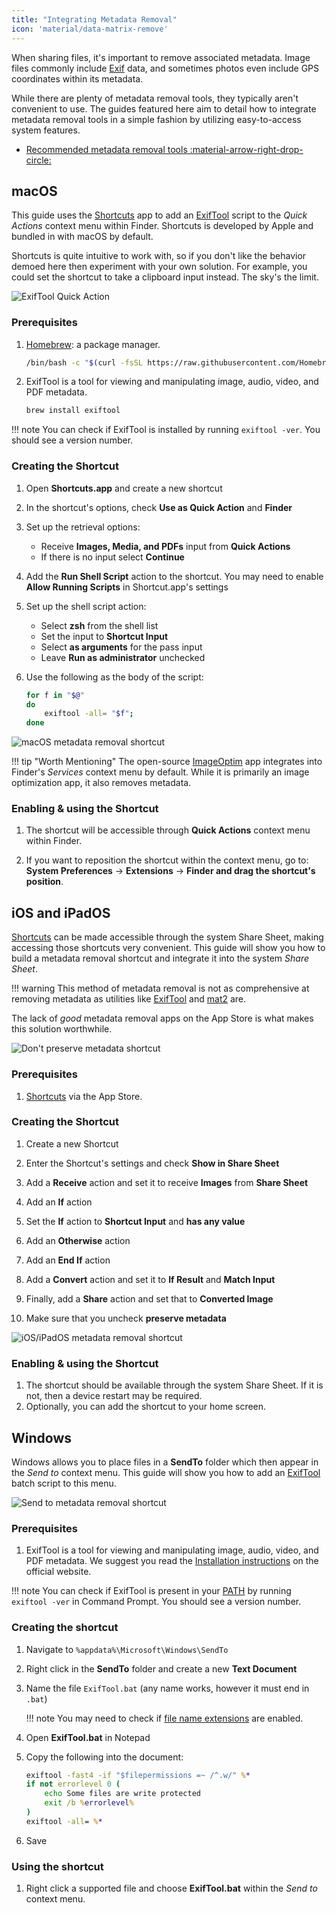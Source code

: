 ```yaml
---
title: "Integrating Metadata Removal"
icon: 'material/data-matrix-remove'
---
```


When sharing files, it's important to remove associated metadata. Image files commonly include [Exif](https://en.wikipedia.org/wiki/Exif) data, and sometimes photos even include GPS coordinates within its metadata.

While there are plenty of metadata removal tools, they typically aren't convenient to use. The guides featured here aim to detail how to integrate metadata removal tools in a simple fashion by utilizing easy-to-access system features.

- [Recommended metadata removal tools :material-arrow-right-drop-circle:](../data-redaction.md)

## macOS

This guide uses the [Shortcuts](https://support.apple.com/guide/shortcuts-mac/intro-to-shortcuts-apdf22b0444c/mac) app to add an [ExifTool](../data-redaction.md#exiftool) script to the *Quick Actions* context menu within Finder. Shortcuts is developed by Apple and bundled in with macOS by default.

Shortcuts is quite intuitive to work with, so if you don't like the behavior demoed here then experiment with your own solution. For example, you could set the shortcut to take a clipboard input instead. The sky's the limit.

![ExifTool Quick Action](../assets/img/integrating-metadata-removal/preview-macos.png)

### Prerequisites

1. [Homebrew](https://brew.sh): a package manager.

    ```bash
    /bin/bash -c "$(curl -fsSL https://raw.githubusercontent.com/Homebrew/install/HEAD/install.sh)"
    ```

2. ExifTool is a tool for viewing and manipulating image, audio, video, and PDF metadata.

    ```bash
    brew install exiftool
    ```

!!! note
    You can check if ExifTool is installed by running `exiftool -ver`. You should see a version number.

### Creating the Shortcut

1. Open **Shortcuts.app** and create a new shortcut

2. In the shortcut's options, check **Use as Quick Action** and **Finder**

3. Set up the retrieval options:

    - Receive **Images, Media, and PDFs** input from **Quick Actions**
    - If there is no input select **Continue**

4. Add the **Run Shell Script** action to the shortcut. You may need to enable **Allow Running Scripts** in Shortcut.app's settings

5. Set up the shell script action:
     - Select **zsh** from the shell list
     - Set the input to **Shortcut Input**
     - Select **as arguments** for the pass input
     - Leave **Run as administrator** unchecked

6. Use the following as the body of the script:

    ```bash
    for f in "$@"
    do
        exiftool -all= "$f";
    done
    ```

![macOS metadata removal shortcut](../assets/img/integrating-metadata-removal/shortcut-macos.png)

!!! tip "Worth Mentioning"
    The open-source [ImageOptim](https://imageoptim.com/mac) app integrates into Finder's *Services* context menu by default. While it is primarily an image optimization app, it also removes metadata.

### Enabling & using the Shortcut

1. The shortcut will be accessible through **Quick Actions** context menu within Finder.

2. If you want to reposition the shortcut within the context menu, go to:<br>
   **System Preferences** → **Extensions** → **Finder and drag the shortcut's position**.

## iOS and iPadOS

[Shortcuts](https://support.apple.com/guide/shortcuts/welcome/ios) can be made accessible through the system Share Sheet, making accessing those shortcuts very convenient. This guide will show you how to build a metadata removal shortcut and integrate it into the system *Share Sheet*.

!!! warning
    This method of metadata removal is not as comprehensive at removing metadata as utilities like [ExifTool](../data-redaction.md#exiftool) and [mat2](../data-redaction.md#mat2) are.

The lack of *good* metadata removal apps on the App Store is what makes this solution worthwhile.

![Don't preserve metadata shortcut](../assets/img/integrating-metadata-removal/preview-ios.png)

### Prerequisites

1. [Shortcuts](https://apps.apple.com/us/app/shortcuts/id915249334) via the App Store.

### Creating the Shortcut

1. Create a new Shortcut

2. Enter the Shortcut's settings and check **Show in Share Sheet**

3. Add a **Receive** action and set it to receive **Images** from **Share Sheet**

4. Add an **If** action

5. Set the **If** action to **Shortcut Input** and **has any value**

6. Add an **Otherwise** action

7. Add an **End If** action

8. Add a **Convert** action and set it to **If Result** and **Match Input**

9. Finally, add a **Share** action and set that to **Converted Image**

10. Make sure that you uncheck **preserve metadata**

![iOS/iPadOS metadata removal shortcut](../assets/img/integrating-metadata-removal/shortcut-ios.png)

### Enabling & using the Shortcut

1. The shortcut should be available through the system Share Sheet. If it is not, then a device restart may be required.
2. Optionally, you can add the shortcut to your home screen.

## Windows

Windows allows you to place files in a **SendTo** folder which then appear in the *Send to* context menu. This guide will show you how to add an [ExifTool](../data-redaction.md#exiftool) batch script to this menu.

![Send to metadata removal shortcut](../assets/img/integrating-metadata-removal/preview-windows.jpg)

### Prerequisites

1. ExifTool is a tool for viewing and manipulating image, audio, video, and PDF metadata. We suggest you read the [Installation instructions](https://exiftool.org/install.html#Windows) on the official website.

!!! note
    You can check if ExifTool is present in your [PATH](https://www.computerhope.com/issues/ch000549.htm) by running `exiftool -ver` in Command Prompt. You should see a version number.

### Creating the shortcut

1. Navigate to `%appdata%\Microsoft\Windows\SendTo`

2. Right click in the **SendTo** folder and create a new **Text Document**

3. Name the file `ExifTool.bat` (any name works, however it must end in `.bat`)

    !!! note
        You may need to check if [file name extensions](https://support.microsoft.com/en-us/windows/common-file-name-extensions-in-windows-da4a4430-8e76-89c5-59f7-1cdbbc75cb01) are enabled.

4. Open **ExifTool.bat** in Notepad

5. Copy the following into the document:

    ```bat
    exiftool -fast4 -if "$filepermissions =~ /^.w/" %*
    if not errorlevel 0 (
        echo Some files are write protected
        exit /b %errorlevel%
    )
    exiftool -all= %*
    ```

6. Save

### Using the shortcut

1. Right click a supported file and choose **ExifTool.bat** within the *Send to* context menu.
